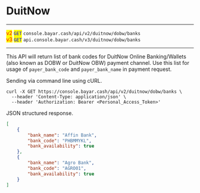 # DuitNow

***

<mark style="color:red;">v2</mark>  <mark style="color:blue;">`GET`</mark>  `console.bayar.cash/api/v2/duitnow/dobw/banks`\
<mark style="color:red;">v3</mark>  <mark style="color:blue;">`GET`</mark>  `api.console.bayar.cash/v3/duitnow/dobw/banks`

***



This API will return list of bank codes for DuitNow Online Banking/Wallets (also known as DOBW or DuitNow OBW) payment channel. Use this list for usage of `payer_bank_code` and `payer_bank_name` in payment request.

Sending via command line using cURL.



```markup
curl -X GET https://console.bayar.cash/api/v2/duitnow/dobw/banks \
  --header 'Content-Type: application/json' \
  --header 'Authorization: Bearer <Personal_Access_Token>'
```



JSON structured response.



```json
[
    {
        "bank_name": "Affin Bank",
        "bank_code": "PHBMMYKL",
        "bank_availability": true
    },
    {
        "bank_name": "Agro Bank",
        "bank_code": "AGRO01",
        "bank_availability": true
    }
]
```

